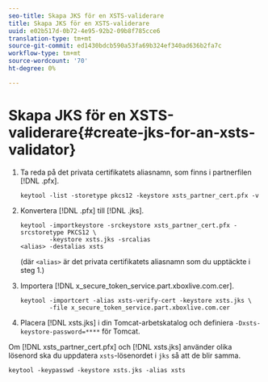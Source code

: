 ```yaml
---
seo-title: Skapa JKS för en XSTS-validerare
title: Skapa JKS för en XSTS-validerare
uuid: e02b517d-0b72-4e95-92b2-09b8f785cce6
translation-type: tm+mt
source-git-commit: ed1430bdcb590a53fa69b324ef340ad636b2fa7c
workflow-type: tm+mt
source-wordcount: '70'
ht-degree: 0%

---
```



# Skapa JKS för en XSTS-validerare{#create-jks-for-an-xsts-validator}

1. Ta reda på det privata certifikatets aliasnamn, som finns i partnerfilen [!DNL .pfx].

   ```
   keytool -list -storetype pkcs12 -keystore xsts_partner_cert.pfx -v 
   ```

1. Konvertera [!DNL .pfx] till [!DNL .jks].

   ```
   keytool -importkeystore -srckeystore xsts_partner_cert.pfx -srcstoretype PKCS12 \  
           -keystore xsts.jks -srcalias  
   <alias> -destalias xsts
   ```

   (där `<alias>` är det privata certifikatets aliasnamn som du upptäckte i steg 1.)
1. Importera [!DNL x_secure_token_service.part.xboxlive.com.cer].

   ```
   keytool -importcert -alias xsts-verify-cert -keystore xsts.jks \  
           -file x_secure_token_service.part.xboxlive.com.cer 
   ```

1. Placera [!DNL xsts.jks] i din Tomcat-arbetskatalog och definiera `-Dxsts-keystore-password=****` för Tomcat.

Om [!DNL xsts_partner_cert.pfx] och [!DNL xsts.jks] använder olika lösenord ska du uppdatera `xsts`-lösenordet i `jks` så att de blir samma.

```
keytool -keypasswd -keystore xsts.jks -alias xsts 
```
